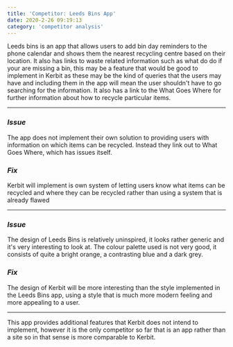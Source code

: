```yaml
---
title: 'Competitor: Leeds Bins App'
date: 2020-2-26 09:19:13
category: 'competitor analysis'
---
```


Leeds bins is an app that allows users to add bin day reminders to the phone calendar and shows them the nearest recycling centre based on their location. It also has links to waste related information such as what do do if your are missing a bin, this may be a feature that would be good to implement in Kerbit as these may be the kind of queries that the users may have and including them in the app will mean the user shouldn't have to go searching for the information. It also has a link to the What Goes Where for further information about how to recycle particular items.

---

### _Issue_

The app does not implement their own solution to providing users with information on which items can be recycled. Instead they link out to What Goes Where, which has issues itself.

### _Fix_

Kerbit will implement is own system of letting users know what items can be recycled and where they can be recycled rather than using a system that is already flawed

---

### _Issue_

The design of Leeds Bins is relatively uninspired, it looks rather generic and it's very interesting to look at. The colour palette used is not very good, it consists of quite a bright orange, a contrasting blue and a dark grey.

### _Fix_

The design of Kerbit will be more interesting than the style implemented in the Leeds Bins app, using a style that is much more modern feeling and more appealing to a user.

---

This app provides additional features that Kerbit does not intend to implement, however it is the only competitor so far that is an app rather than a site so in that sense is more comparable to Kerbit.
